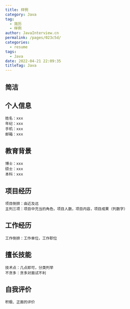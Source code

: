 ```yaml
---
title: 样例
category: Java
tag: 
  - 简历
  - 样例
author: JavaInterview.cn
permalink: /pages/023c5d/
categories: 
  - resume
tags: 
  - Java
date: 2022-04-21 22:09:35
titleTag: Java
---
```



## 简洁
## 个人信息
    姓名：xxx
    年纪：xxx
    手机：xxx
    邮箱：xxx
## 教育背景
    博士：xxx
    硕士：xxx
    本科：xxx
    
## 项目经历
    项目倒排：由近及远
    主列三项：项目中充当的角色，项目人数，项目内容，项目成果（列数字）
    
## 工作经历
    工作倒排：工作单位，工作职位
    
## 擅长技能
    技术点：几点即可，分类列举
    不贪多：贪多对面试不利
    
## 自我评价
    积极、正面的评价



